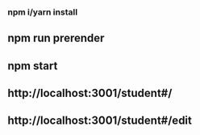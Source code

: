 ### npm i/yarn install
## npm run prerender
## npm start
## http://localhost:3001/student#/
## http://localhost:3001/student#/edit